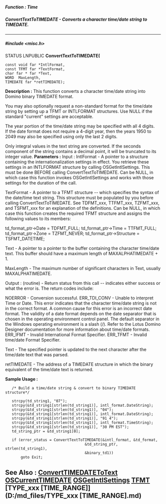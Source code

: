 ##### Function : Time
##### ConvertTextToTIMEDATE - Converts a character time/date string to TIMEDATE.
---
##### #include <misc.h>
STATUS LNPUBLIC **ConvertTextToTIMEDATE(**

	const void far *IntlFormat,
	const TFMT far *TextFormat,
	char far * far *Text,
	WORD  MaxLength,
	TIMEDATE far *retTIMEDATE);
**Description :**
This function converts a character time/date string into Domino binary TIMEDATE 
format. 

You may also optionally request a non-standard format for the time/date string 
by setting up a TFMT or INTLFORMAT structures.  Use NULL if the standard 
"current" settings are  acceptable.

The year portion of the time/date string may be specified with all 4 digits.  
If the date format does not require a 4-digit year, then the years 1950 to 2049 
may also be specified using only the last 2 digits.

Only integral values in the text string are converted.  If the seconds 
component of the string contains a decimal point, it will be truncated to its 
integer value.
**Parameters :**
Input :
IntlFormat  -  A pointer to a structure containing the internationalization settings in effect. You retrieve these settings in an INTLFORMAT structure by calling OSGetIntlSettings.  This must be done BEFORE calling ConvertTextToTIMEDATE.  Can be NULL, in which case this function invokes OSGetIntlSettings and works with those settings for the duration of the call.

TextFormat  -  A pointer to a TFMT structure -- which specifies the syntax of the date/time text string.   This structure must be populated by you before calling ConvertTextToTIMEDATE. See TDFMT_xxx, TTFMT_xxx, TZFMT_xxx, and TSFMT_xxx for an explanation of the definitions.   Can be NULL, in which case this function creates the required TFMT structure and assigns the following values to its members: 

td_format_ptr->Date = TDFMT_FULL;
td_format_ptr->Time = TTFMT_FULL;
td_format_ptr->Zone = TZFMT_NEVER;
td_format_ptr->Structure = TSFMT_DATETIME;


Text  -  A pointer to a pointer to the buffer containing the character time/date text. This buffer should have a maximum length of MAXALPHATIMEDATE + 1.

MaxLength  -  The maximum number of significant characters in Text, usually MAXALPHATIMEDATE.

Output :
(routine)  -  Return status from this call -- indicates either success or what the error is. The return codes include: 

NOERROR - Conversion successful. 
ERR_TDI_CONV - Unable to interpret Time or Date.  This error indicates that the character time/date string is not in the correct format.  A common cause for this error is an incorrect date format.  The validity of a date format depends on the date separator that is chosen in the operating environment control panel.  The default separator in the Windows operating environment is a slash (/).  Refer to the Lotus Domino Designer documentation for more information about time/date formats.
ERR_IFMT - Invalid International Format Specifier.
ERR_TFMT - Invalid time/date Format Specifier.


Text  -  The specified pointer is updated to the next character after the time/date text that was parsed.

retTIMEDATE  -  The address of a TIMEDATE structure in which the binary equivalent of the time/date text is returned.

**Sample Usage :**
```
   /* Build a time/date string & convert to binary TIMEDATE structure*/

   strcpy(td_string1, "07");
   strcpy(&td_string1[strlen(td_string1)], intl_format.DateString);
   strcpy(&td_string1[strlen(td_string1)], "04");
   strcpy(&td_string1[strlen(td_string1)], intl_format.DateString);
   strcpy(&td_string1[strlen(td_string1)], "91 4");
   strcpy(&td_string1[strlen(td_string1)], intl_format.TimeString);
   strcpy(&td_string1[strlen(td_string1)], "30 PM EST");
   td_string_ptr = &td_string1[0];

   if (error_status = ConvertTextToTIMEDATE(&intl_format, &td_format,
                                    &td_string_ptr, strlen(td_string1),
                                    &binary_td1))
       goto Exit;
```
**See Also :**
[ConvertTIMEDATEToText](D:/md_files/ConvertTIMEDATEToText.md)
[OSCurrentTIMEDATE](D:/md_files/OSCurrentTIMEDATE.md)
[OSGetIntlSettings](D:/md_files/OSGetIntlSettings.md)
[TFMT](D:/md_files/TFMT.md)
[TYPE_xxx [TIME_RANGE]](D:/md_files/TYPE_xxx [TIME_RANGE].md)
---
